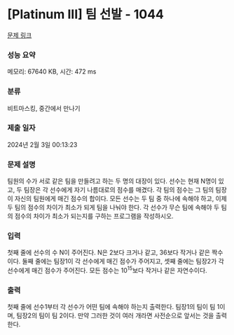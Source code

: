 # [Platinum III] 팀 선발 - 1044 

[문제 링크](https://www.acmicpc.net/problem/1044) 

### 성능 요약

메모리: 67640 KB, 시간: 472 ms

### 분류

비트마스킹, 중간에서 만나기

### 제출 일자

2024년 2월 3일 00:13:23

### 문제 설명

<p>팀원의 수가 서로 같은 팀을 만들려고 하는 두 명의 대장이 있다. 선수는 현재 N명이 있고, 두 팀장은 각 선수에게 자기 나름대로의 점수를 매겼다. 각 팀의 점수는 그 팀의 팀장이 자신의 팀원에게 매긴 점수의 합이다. 모든 선수는 두 팀 중 하나에 속해야 하고, 이제 두 팀의 점수의 차이가 최소가 되게 팀을 나눠야 한다. 각 선수가 무슨 팀에 속해야 두 팀의 점수의 차이가 최소가 되는지를 구하는 프로그램을 작성하시오.</p>

### 입력 

 <p>첫째 줄에 선수의 수 N이 주어진다. N은 2보다 크거나 같고, 36보다 작거나 같은 짝수이다. 둘째 줄에는 팀장1이 각 선수에게 매긴 점수가 주어지고, 셋째 줄에는 팀장2가 각 선수에게 매긴 점수가 주어진다. 모든 점수는 10<sup>15</sup>보다 작거나 같은 자연수이다.</p>

### 출력 

 <p>첫째 줄에 선수1부터 각 선수가 어떤 팀에 속해야 하는지 출력한다. 팀장1의 팀이 팀 1이며, 팀장2의 팀이 팀 2이다. 만약 그러한 것이 여러 개라면 사전순으로 앞서는 것을 출력한다.</p>


